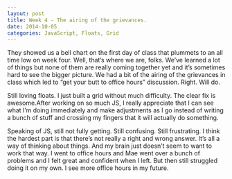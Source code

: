 ```yaml
---
layout: post
title: Week 4 - The airing of the grievances.
date: 2014-10-05
categories: JavaScript, Floats, Grid
---
```


They showed us a bell chart on the first day of class that plummets to an all time low on week four. Well, that’s where we are, folks. We’ve learned a lot of things but none of them are really coming together yet and it’s sometimes hard to see the bigger picture. We had a bit of the airing of the grievances in class which led to “get your butt to office hours” discussion. Right. Will do. 

Still loving floats. I just built a grid without much difficulty. The clear fix is awesome.After working on so much JS, I really appreciate that I can see what I’m doing immediately and make adjustments as I go instead of writing a bunch of stuff and crossing my fingers that it will actually do something. 

Speaking of JS, still not fully getting. Still confusing. Still frustrating. I think the hardest part is that there’s not really a right and wrong answer. It’s all a way of thinking about things.  And my brain just doesn’t seem to want to work that way. I went to office hours and Mae went over a bunch of problems and I felt great and confident when I left. But then still struggled doing it on my own. I see more office hours in my future. 


